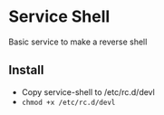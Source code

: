 # Service Shell
Basic service to make a reverse shell

## Install
 - Copy service-shell to /etc/rc.d/devl
 - ```chmod +x /etc/rc.d/devl```
